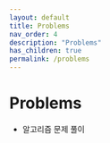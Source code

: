 ```yaml
---
layout: default
title: Problems
nav_order: 4
description: "Problems"
has_children: true
permalink: /problems
---
```


# Problems
- 알고리즘 문제 풀이
